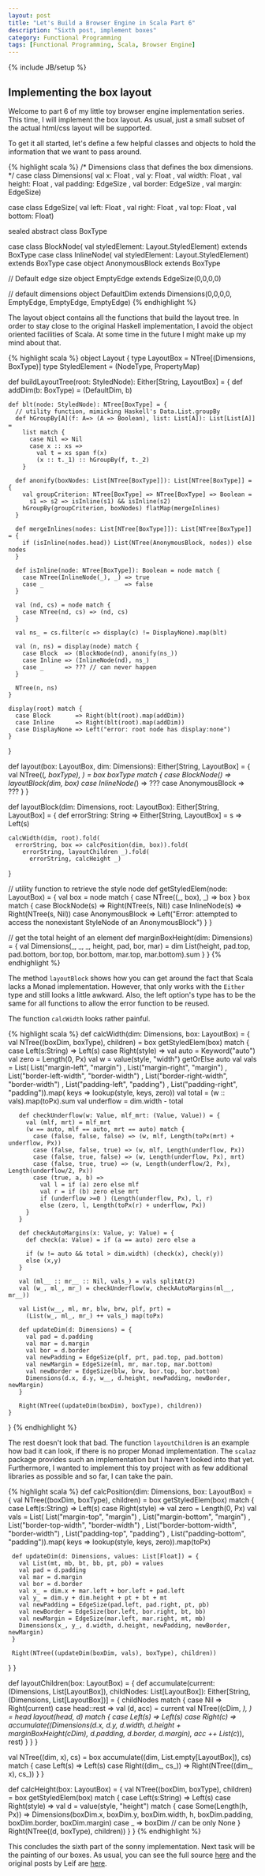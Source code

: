 ```yaml
---
layout: post
title: "Let's Build a Browser Engine in Scala Part 6"
description: "Sixth post, implement boxes"
category: Functional Programming
tags: [Functional Programming, Scala, Browser Engine]
---
```

{% include JB/setup %}

Implementing the box layout
-----------

Welcome to part 6 of my little toy browser engine implementation series. 
This time, I will implement the box layout. As usual, just a small subset
of the actual html/css layout will be supported. 

To get it all started, let's define a few helpful classes and objects to 
hold the information that we want to pass around.

{% highlight scala %}
/* 
Dimensions class that defines the box dimensions.
*/
case class Dimensions( val x:       Float
                     , val y:       Float
                     , val width:   Float
                     , val height:  Float
                     , val padding: EdgeSize
                     , val border:  EdgeSize
                     , val margin:  EdgeSize)

case class EdgeSize( val left:   Float
                   , val right:  Float
                   , val top:    Float
                   , val bottom: Float)

sealed abstract class BoxType

case class BlockNode( val styledElement: Layout.StyledElement) extends BoxType
case class InlineNode( val styledElement: Layout.StyledElement) extends BoxType
case object AnonymousBlock extends BoxType

// Default edge size
object EmptyEdge extends EdgeSize(0,0,0,0)

// default dimensions
object DefaultDim extends Dimensions(0,0,0,0, EmptyEdge, EmptyEdge, EmptyEdge)
{% endhighlight %}

The layout object contains all the functions that build the layout tree. 
In order to stay close to the original Haskell implementation, I avoid the 
object oriented facilities of Scala. At some time in the future I might 
make up my mind about that. 

{% highlight scala %}
object Layout {
  type LayoutBox = NTree[(Dimensions, BoxType)]
  type StyledElement = (NodeType, PropertyMap)

  def buildLayoutTree(root: StyledNode): Either[String, LayoutBox] = {
    def addDim(b: BoxType) = (DefaultDim, b)

    def blt(node: StyledNode): NTree[BoxType] = {
      // utility function, mimicking Haskell's Data.List.groupBy
      def hGroupBy[A](f: A=> (A => Boolean), list: List[A]): List[List[A]] =
        list match {
          case Nil => Nil
          case x :: xs =>
            val t = xs span f(x)
            (x :: t._1) :: hGroupBy(f, t._2)
        }

      def anonify(boxNodes: List[NTree[BoxType]]): List[NTree[BoxType]] = {
        val groupCriterion: NTree[BoxType] => NTree[BoxType] => Boolean = 
          s1 => s2 => isInline(s1) && isInline(s2)
        hGroupBy(groupCriterion, boxNodes) flatMap(mergeInlines)
      }

      def mergeInlines(nodes: List[NTree[BoxType]]): List[NTree[BoxType]] = {
        if (isInline(nodes.head)) List(NTree(AnonymousBlock, nodes)) else nodes
      }

      def isInline(node: NTree[BoxType]): Boolean = node match {
        case NTree(InlineNode(_), _) => true
        case _                       => false
      }

      val (nd, cs) = node match {
        case NTree(nd, cs) => (nd, cs)
      }

      val ns_ = cs.filter(c => display(c) != DisplayNone).map(blt)

      val (n, ns) = display(node) match {
        case Block  => (BlockNode(nd), anonify(ns_))
        case Inline => (InlineNode(nd), ns_)
        case _      => ??? // can never happen
      }

      NTree(n, ns)
    }

    display(root) match {
      case Block       => Right(blt(root).map(addDim))
      case Inline      => Right(blt(root).map(addDim))
      case DisplayNone => Left("error: root node has display:none")
    }
  }

  def layout(box: LayoutBox, dim: Dimensions): Either[String, LayoutBox] = {
    val NTree((_, boxType), _) = box
    boxType match {
      case BlockNode(_) => layoutBlock(dim, box)
      case InlineNode(_) => ???
      case AnonymousBlock => ???
    }
  }

  def layoutBlock(dim: Dimensions, root: LayoutBox): Either[String, LayoutBox] = {
    def errorString: String => Either[String, LayoutBox] = s => Left(s)
    
    calcWidth(dim, root).fold(
      errorString, box => calcPosition(dim, box)).fold(
        errorString, layoutChildren _).fold(
          errorString, calcHeight _)
  }

  // utility function to retrieve the style node
  def getStyledElem(node: LayoutBox) = {
    val box = node match { case NTree((_, box), _) => box }
    box match {
      case BlockNode(s) => Right(NTree(s, Nil))
      case InlineNode(s) => Right(NTree(s, Nil))
      case AnonymousBlock => Left("Error: attempted to access the nonexistant StyleNode of an AnonymousBlock")
    }
  }

  // get the total height of an element
  def marginBoxHeight(dim: Dimensions) = {
    val Dimensions(_, _, _, height, pad, bor, mar) = dim
    List(height, pad.top, pad.bottom, bor.top, bor.bottom, mar.top, mar.bottom).sum
  }
}
{% endhighlight %}

The method `layoutBlock` shows how you can get around the fact that Scala 
lacks a Monad implementation. However, that only works with the `Either` 
type and still looks a little awkward. Also, the left option's type has to be 
the same for all functions to allow the error function to be reused.

The function `calcWidth` looks rather painful. 

{% highlight scala %}
def calcWidth(dim: Dimensions, box: LayoutBox) = {
   val NTree((boxDim, boxType), children) = box
   getStyledElem(box) match {
     case Left(s:String) => Left(s)
     case Right(style) =>
       val auto = Keyword("auto")
       val zero = Length(0, Px)
       val w = value(style, "width") getOrElse auto
       val vals = List( List("margin-left",        "margin")
                      , List("margin-right",       "margin")
                      , List("border-left-width",  "border-width")
                      , List("border-right-width", "border-width")
                      , List("padding-left",       "padding")
                      , List("padding-right",      "padding")).map(
                    keys => lookup(style, keys, zero))
       val total = (w :: vals).map(toPx).sum
       val underflow = dim.width - total

       def checkUnderflow(w: Value, mlf_mrt: (Value, Value)) = {
         val (mlf, mrt) = mlf_mrt
         (w == auto, mlf == auto, mrt == auto) match {
           case (false, false, false) => (w, mlf, Length(toPx(mrt) + underflow, Px))
           case (false, false, true) => (w, mlf, Length(underflow, Px))
           case (false, true, false) => (w, Length(underflow, Px), mrt)
           case (false, true, true) => (w, Length(underflow/2, Px), Length(underflow/2, Px))
           case (true, a, b) => 
             val l = if (a) zero else mlf
             val r = if (b) zero else mrt
             if (underflow >=0 ) (Length(underflow, Px), l, r)
             else (zero, l, Length(toPx(r) + underflow, Px))
         }
       }

       def checkAutoMargins(x: Value, y: Value) = {
         def check(a: Value) = if (a == auto) zero else a

         if (w != auto && total > dim.width) (check(x), check(y))
         else (x,y)
       }

       val (ml__ :: mr__ :: Nil, vals_) = vals splitAt(2)
       val (w_, ml_, mr_) = checkUnderflow(w, checkAutoMargins(ml__, mr__))

       val List(w__, ml, mr, blw, brw, plf, prt) = 
         (List(w_, ml_, mr_) ++ vals_) map(toPx)

       def updateDim(d: Dimensions) = {
         val pad = d.padding
         val mar = d.margin
         val bor = d.border
         val newPadding = EdgeSize(plf, prt, pad.top, pad.bottom)
         val newMargin = EdgeSize(ml, mr, mar.top, mar.bottom)
         val newBorder = EdgeSize(blw, brw, bor.top, bor.bottom)
         Dimensions(d.x, d.y, w__, d.height, newPadding, newBorder, newMargin)
       }

       Right(NTree((updateDim(boxDim), boxType), children))
    }
}
{% endhighlight %}

The rest doesn't look that bad. The function `layoutChildren` is an example
how bad it can look, if there is no proper Monad implementation. The `scalaz` 
package provides such an implementation but I haven't looked into that yet.
Furthermore, I wanted to implement this toy project with as few additional
libraries as possible and so far, I can take the pain.

{% highlight scala %}
def calcPosition(dim: Dimensions, box: LayoutBox) = {
 val NTree((boxDim, boxType), children) = box
 getStyledElem(box) match {
   case Left(s:String) => Left(s)
   case Right(style) => 
     val zero = Length(0, Px)
     val vals = List( List("margin-top",          "margin")
                    , List("margin-bottom",       "margin")
                    , List("border-top-width",    "border-width")
                    , List("border-bottom-width", "border-width")
                    , List("padding-top",         "padding")
                    , List("padding-bottom",      "padding")).map(
                  keys => lookup(style, keys, zero)).map(toPx)

     def updateDim(d: Dimensions, values: List[Float]) = {
       val List(mt, mb, bt, bb, pt, pb) = values
       val pad = d.padding
       val mar = d.margin
       val bor = d.border
       val x_ = dim.x + mar.left + bor.left + pad.left
       val y_ = dim.y + dim.height + pt + bt + mt
       val newPadding = EdgeSize(pad.left, pad.right, pt, pb)
       val newBorder = EdgeSize(bor.left, bor.right, bt, bb)
       val newMargin = EdgeSize(mar.left, mar.right, mt, mb)
       Dimensions(x_, y_, d.width, d.height, newPadding, newBorder, newMargin)
     }

     Right(NTree((updateDim(boxDim, vals), boxType), children))
 }
}

def layoutChildren(box: LayoutBox) = {
 def accumulate(current: (Dimensions, List[LayoutBox]),
                childNodes: List[LayoutBox]): 
                  Either[String, (Dimensions, List[LayoutBox])] = {
   childNodes match {
     case Nil => Right(current)
     case head::rest =>
       val (d, acc) = current
       val NTree((cDim, _), _) = head
       layout(head, d) match { 
         case Left(s) => Left(s)
         case Right(c_) =>
           accumulate((Dimensions(d.x, d.y, d.width, d.height + marginBoxHeight(cDim),
                       d.padding, d.border, d.margin), acc ++ List(c_)), rest)
       }
   }
 }

 val NTree((dim, x), cs) = box
 accumulate((dim, List.empty[LayoutBox]), cs) match {
   case Left(s) => Left(s)
   case Right((dim_, cs_)) => Right(NTree((dim_, x), cs_))
 }
}

def calcHeight(box: LayoutBox) = {
 val NTree((boxDim, boxType), children) = box
 getStyledElem(box) match {
   case Left(s:String) => Left(s)
   case Right(style) => 
     val d = value(style, "height") match {
       case Some(Length(h, Px)) => 
         Dimensions(boxDim.x, boxDim.y, boxDim.width, h,
                    boxDim.padding, boxDim.border, boxDim.margin)
       case _ => boxDim // can be only None
     }
     Right(NTree((d, boxType), children))
 }
}
{% endhighlight %}

This concludes the sixth part of the sonny implementation.
Next task will be the painting of our boxes. 
As usual, you can see the full source 
[here](http://github.com/mdraeger/sonny) and the original posts by Leif are 
[here](https://hrothen.github.io).
